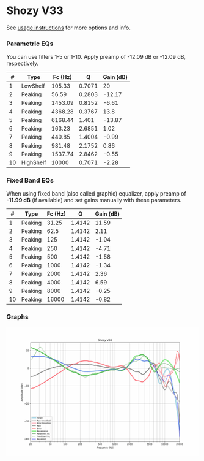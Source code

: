 # Shozy V33
See [usage instructions](https://github.com/jaakkopasanen/AutoEq#usage) for more options and info.

### Parametric EQs
You can use filters 1-5 or 1-10. Apply preamp of -12.09 dB or -12.09 dB, respectively.

|   # | Type      |   Fc (Hz) |      Q |   Gain (dB) |
|-----|-----------|-----------|--------|-------------|
|   1 | LowShelf  |    105.33 | 0.7071 |       20    |
|   2 | Peaking   |     56.59 | 0.2803 |      -12.17 |
|   3 | Peaking   |   1453.09 | 0.8152 |       -6.61 |
|   4 | Peaking   |   4368.28 | 0.3767 |       13.8  |
|   5 | Peaking   |   6168.44 | 1.401  |      -13.87 |
|   6 | Peaking   |    163.23 | 2.6851 |        1.02 |
|   7 | Peaking   |    440.85 | 1.4004 |       -0.99 |
|   8 | Peaking   |    981.48 | 2.1752 |        0.86 |
|   9 | Peaking   |   1537.74 | 2.8462 |       -0.55 |
|  10 | HighShelf |  10000    | 0.7071 |       -2.28 |

### Fixed Band EQs
When using fixed band (also called graphic) equalizer, apply preamp of **-11.99 dB** (if available) and set gains manually with these parameters.

|   # | Type    |   Fc (Hz) |      Q |   Gain (dB) |
|-----|---------|-----------|--------|-------------|
|   1 | Peaking |     31.25 | 1.4142 |       11.59 |
|   2 | Peaking |     62.5  | 1.4142 |        2.11 |
|   3 | Peaking |    125    | 1.4142 |       -1.04 |
|   4 | Peaking |    250    | 1.4142 |       -4.71 |
|   5 | Peaking |    500    | 1.4142 |       -1.58 |
|   6 | Peaking |   1000    | 1.4142 |       -1.34 |
|   7 | Peaking |   2000    | 1.4142 |        2.36 |
|   8 | Peaking |   4000    | 1.4142 |        6.59 |
|   9 | Peaking |   8000    | 1.4142 |       -0.25 |
|  10 | Peaking |  16000    | 1.4142 |       -0.82 |

### Graphs
![](./Shozy%20V33.png)
